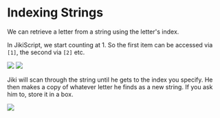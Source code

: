 # Indexing Strings

We can retrieve a letter from a string using the letter's index.

In JikiScript, we start counting at 1.
So the first item can be accessed via `[1]`, the second via `[2]` etc.

<img src="https://assets.exercism.org/bootcamp/diagrams/strings-index-1.png" class="diagram"/>
<img src="https://assets.exercism.org/bootcamp/diagrams/strings-index-2.png" class="diagram"/>

Jiki will scan through the string until he gets to the index you specify.
He then makes a copy of whatever letter he finds as a new string.
If you ask him to, store it in a box.

<img src="https://assets.exercism.org/bootcamp/diagrams/strings-index-3.png" class="diagram"/>
